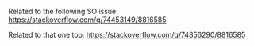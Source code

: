 Related to the following SO issue: https://stackoverflow.com/q/74453149/8816585

Related to that one too: https://stackoverflow.com/q/74856290/8816585
